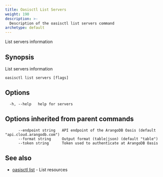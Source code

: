```yaml
---
title: Oasisctl List Servers
weight: 190
description: >-
  Description of the oasisctl list servers command
archetype: default
---
```

List servers information

## Synopsis

List servers information

```
oasisctl list servers [flags]
```

## Options

```
  -h, --help   help for servers
```

## Options inherited from parent commands

```
      --endpoint string   API endpoint of the ArangoDB Oasis (default "api.cloud.arangodb.com")
      --format string     Output format (table|json) (default "table")
      --token string      Token used to authenticate at ArangoDB Oasis
```

## See also

* [oasisctl list](_index.md)	 - List resources

